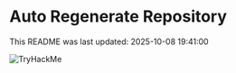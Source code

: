 # Auto Regenerate Repository

This README was last updated: 2025-10-08 19:41:00

 ![TryHackMe](https://tryhackme.com/badge/533634)